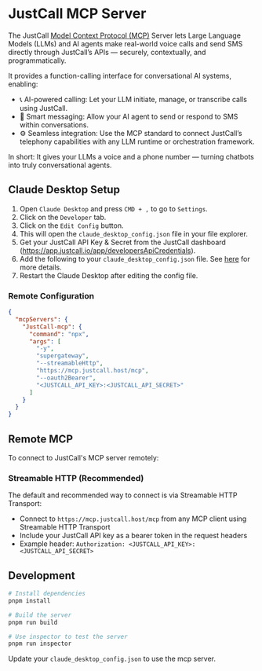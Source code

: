 # JustCall MCP Server

The JustCall [Model Context Protocol (MCP)](https://modelcontextprotocol.com/) Server lets Large Language Models (LLMs) and AI agents make real-world voice calls and send SMS directly through JustCall’s APIs — securely, contextually, and programmatically.

It provides a function-calling interface for conversational AI systems, enabling:
- 📞 AI-powered calling: Let your LLM initiate, manage, or transcribe calls using JustCall.
- 💬 Smart messaging: Allow your AI agent to send or respond to SMS within conversations.
- ⚙️ Seamless integration: Use the MCP standard to connect JustCall’s telephony capabilities with any LLM runtime or orchestration framework.

In short: It gives your LLMs a voice and a phone number — turning chatbots into truly conversational agents.

## Claude Desktop Setup

1. Open `Claude Desktop` and press `CMD + ,` to go to `Settings`.
2. Click on the `Developer` tab.
3. Click on the `Edit Config` button.
4. This will open the `claude_desktop_config.json` file in your file explorer.
5. Get your JustCall API Key & Secret from the JustCall dashboard (<https://app.justcall.io/app/developersApiCredentials>).
6. Add the following to your `claude_desktop_config.json` file. See [here](https://modelcontextprotocol.io/quickstart/user) for more details.
7. Restart the Claude Desktop after editing the config file.

### Remote Configuration

```json
{
  "mcpServers": {
    "JustCall-mcp": {
      "command": "npx",
      "args": [
        "-y",
        "supergateway",
        "--streamableHttp",
        "https://mcp.justcall.host/mcp",
        "--oauth2Bearer",
        "<JUSTCALL_API_KEY>:<JUSTCALL_API_SECRET>"
      ]
    }
  }
}
```

## Remote MCP

To connect to JustCall's MCP server remotely:

### Streamable HTTP (Recommended)

The default and recommended way to connect is via Streamable HTTP Transport:

- Connect to `https://mcp.justcall.host/mcp` from any MCP client using Streamable HTTP Transport
- Include your JustCall API key as a bearer token in the request headers
- Example header: `Authorization: <JUSTCALL_API_KEY>:<JUSTCALL_API_SECRET>`

## Development

```bash
# Install dependencies
pnpm install

# Build the server
pnpm run build

# Use inspector to test the server
pnpm run inspector
```

Update your `claude_desktop_config.json` to use the mcp server.
